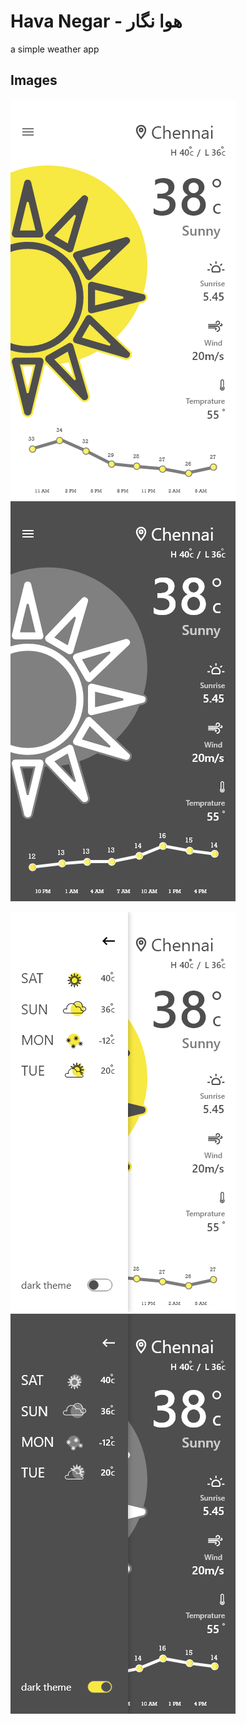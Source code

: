 # Hava Negar - هوا نگار

a simple weather app

## Images
![alt text](https://github.com/hojjat-faryabi/HavaNegar/blob/master/prototype/light.png)
![alt text](https://github.com/hojjat-faryabi/HavaNegar/blob/master/prototype/dark.png)

![alt text](https://github.com/hojjat-faryabi/HavaNegar/blob/master/prototype/drawer_light.png)
![alt text](https://github.com/hojjat-faryabi/HavaNegar/blob/master/prototype/drawer_dark.png)
